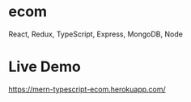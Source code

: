 # ecom
React, Redux, TypeScript, Express, MongoDB, Node

# Live Demo
https://mern-typescript-ecom.herokuapp.com/
